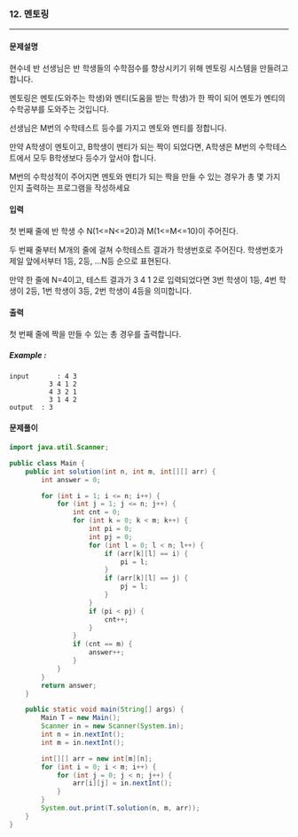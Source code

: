 ### 12. 멘토링

---

#### 문제설명

현수네 반 선생님은 반 학생들의 수학점수를 향상시키기 위해 멘토링 시스템을 만들려고 합니다.

멘토링은 멘토(도와주는 학생)와 멘티(도움을 받는 학생)가 한 짝이 되어 멘토가 멘티의 수학공부를 도와주는 것입니다.

선생님은 M번의 수학테스트 등수를 가지고 멘토와 멘티를 정합니다.

만약 A학생이 멘토이고, B학생이 멘티가 되는 짝이 되었다면, A학생은 M번의 수학테스트에서 모두 B학생보다 등수가 앞서야 합니다.

M번의 수학성적이 주어지면 멘토와 멘티가 되는 짝을 만들 수 있는 경우가 총 몇 가지 인지 출력하는 프로그램을 작성하세요

#### 입력

첫 번째 줄에 반 학생 수 N(1<=N<=20)과 M(1<=M<=10)이 주어진다.

두 번째 줄부터 M개의 줄에 걸쳐 수학테스트 결과가 학생번호로 주어진다. 학생번호가 제일 앞에서부터 1등, 2등, ...N등 순으로 표현된다.

만약 한 줄에 N=4이고, 테스트 결과가 3 4 1 2로 입력되었다면 3번 학생이 1등, 4번 학생이 2등, 1번 학생이 3등, 2번 학생이 4등을 의미합니다.

#### 출력

첫 번째 줄에 짝을 만들 수 있는 총 경우를 출력합니다.

##### Example :

```
input		: 4 3
          3 4 1 2
          4 3 2 1
          3 1 4 2
output	: 3
```

#### 문제풀이

```java
import java.util.Scanner;

public class Main {
    public int solution(int n, int m, int[][] arr) {
        int answer = 0;

        for (int i = 1; i <= n; i++) {
            for (int j = 1; j <= n; j++) {
                int cnt = 0;
                for (int k = 0; k < m; k++) {
                    int pi = 0;
                    int pj = 0;
                    for (int l = 0; l < n; l++) {
                        if (arr[k][l] == i) {
                            pi = l;
                        }
                        if (arr[k][l] == j) {
                            pj = l;
                        }
                    }
                    if (pi < pj) {
                        cnt++;
                    }
                }
                if (cnt == m) {
                    answer++;
                }
            }
        }
        return answer;
    }

    public static void main(String[] args) {
        Main T = new Main();
        Scanner in = new Scanner(System.in);
        int n = in.nextInt();
        int m = in.nextInt();

        int[][] arr = new int[m][n];
        for (int i = 0; i < m; i++) {
            for (int j = 0; j < n; j++) {
                arr[i][j] = in.nextInt();
            }
        }
        System.out.print(T.solution(n, m, arr));
    }
}

```

